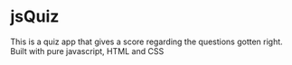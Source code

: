 # jsQuiz
This is a quiz app that gives a score regarding the questions gotten right.
Built with pure javascript, HTML and CSS
